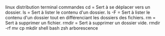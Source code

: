 linux
distribution
terminal
commandes
cd = Sert à se déplacer vers un dossier.
ls = Sert à lister le contenu d'un dossier.
ls -F = Sert à lister le contenu d'un dossier tout en différenciant les dossiers des fichiers.
rm = Sert à supprimer un fichier.
rmdir = Sert à supprimer un dossier vide.
rmdir -rf
mv
cp
mkdir
shell
bash
zsh
arborescence
